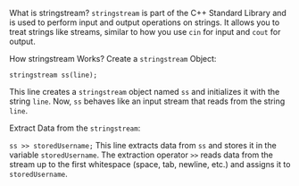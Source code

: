What is stringstream?
`stringstream` is part of the C++ Standard Library and is used to perform input and output operations on strings.
It allows you to treat strings like streams, similar to how you use `cin` for input and `cout` for output.

How stringstream Works?
Create a `stringstream` Object:

`stringstream ss(line);`

This line creates a `stringstream` object named `ss` and initializes it with the string `line`.
Now, `ss` behaves like an input stream that reads from the string `line`.

Extract Data from the `stringstream`:

`ss >> storedUsername;`
This line extracts data from `ss` and stores it in the variable `storedUsername`.
The extraction operator `>>` reads data from the stream up to the first whitespace (space, tab, newline, etc.)
and assigns it to `storedUsername`.

